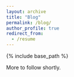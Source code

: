 ```yaml
---
layout: archive
title: "Blog"
permalink: /blog/
author_profile: true
redirect_from:
  - /resume
---
```


{% include base_path %}

More to follow shortly.
